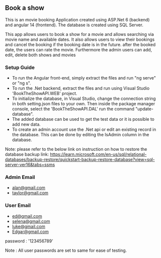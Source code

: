 ## Book a show

<p>This is an movie booking Application created  using ASP.Net 6 (backend) and angular 14 (frontend). The database is created using SQL Server. </p>

<p>This app allows users to book a show for a movie and allows searching via movie name and available dates. It also allows users to view their bookings and cancel the booking if the booking date is in the future. after the booked date, the users can rate the movie. Furthermore the admin users can add, edit, delete both shows and movies</p>

### Setup Guide

- To run the Angular front-end, simply extract the files and run "ng serve" or "ng s".
- To run the .Net backend, extract the files and run using Visual Studio 'BookTheShowAPI.WEB' project.
- To initialize the database, in Visual Studio, change the connection string in both setting.json files to your own. Then inside the package manager console, select the 'BookTheShowAPI.DAL' run the command "update-database".
- The added database can be used to get the test data or it is possible to add new data.
- To create an admin account use the .Net api or edit an existing record in the database. This can be done by editing the IsAdmin column in the database.

Note: please refer to the below link on instruction on how to restore the database backup
link: https://learn.microsoft.com/en-us/sql/relational-databases/backup-restore/quickstart-backup-restore-database?view=sql-server-ver16&tabs=ssms

### Admin Email

- alan@gmail.com
- taylor@gmail.com

### User Email

- ed@gmail.com
- selena@gmail.com
- luke@gmail.com
- Edgar@gmail.com

<p>password : '123456789'</p>

Note : All user passwords are set to same for ease of testing.
